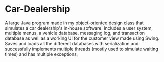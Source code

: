 # Car-Dealership
A large Java program made in my object-oriented design class that simulates a car dealership's
in-house software. Includes a user system, multiple menus, a vehicle database, messaging log, and 
transaction database as well as a working UI for the customer view made using Swing. Saves and 
loads all the different databases with serialization and successfully implements multiple threads
(mostly used to simulate waiting times) and has multiple exceptions,
